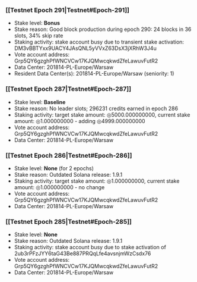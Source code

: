 ### [[Testnet Epoch 291|Testnet#Epoch-291]]
* Stake level: **Bonus**
* Stake reason: Good block production during epoch 290: 24 blocks in 36 slots, 34% skip rate
* Staking activity: stake account busy due to transient stake activation: DM3vBBTYxx9UACY4JAsQNL5yVVxZ63DsX3jXRhW3J4u
* Vote account address: Grp5QY6gzghPfWNCVCw17KJQMwcqkwdZfeLawuvFutR2
* Data Center: 201814-PL-Europe/Warsaw
* Resident Data Center(s): 201814-PL-Europe/Warsaw (seniority: 1)
### [[Testnet Epoch 287|Testnet#Epoch-287]]
* Stake level: **Baseline**
* Stake reason: No leader slots; 296231 credits earned in epoch 286
* Staking activity: target stake amount: ◎5000.000000000, current stake amount: ◎1.000000000 - adding ◎4999.000000000
* Vote account address: Grp5QY6gzghPfWNCVCw17KJQMwcqkwdZfeLawuvFutR2
* Data Center: 201814-PL-Europe/Warsaw
### [[Testnet Epoch 286|Testnet#Epoch-286]]
* Stake level: **None** (for 2 epochs)
* Stake reason: Outdated Solana release: 1.9.1
* Staking activity: target stake amount: ◎1.000000000, current stake amount: ◎1.000000000 - no change
* Vote account address: Grp5QY6gzghPfWNCVCw17KJQMwcqkwdZfeLawuvFutR2
* Data Center: 201814-PL-Europe/Warsaw
### [[Testnet Epoch 285|Testnet#Epoch-285]]
* Stake level: **None**
* Stake reason: Outdated Solana release: 1.9.1
* Staking activity: stake account busy due to stake activation of 2ub3rPFzJYY6taG43Be887PRQqLfe4avsnjmWzCsdx76
* Vote account address: Grp5QY6gzghPfWNCVCw17KJQMwcqkwdZfeLawuvFutR2
* Data Center: 201814-PL-Europe/Warsaw
